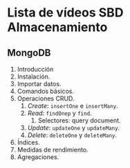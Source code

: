 # Lista de vídeos SBD Almacenamiento

## MongoDB

1. Introducción
2. Instalación.
3. Importar datos.
4. Comandos básicos.
5. Operaciones CRUD.
   1. *Create*: `insertOne` e `insertMany`.
   2. *Read*: `findOnep` y `find`.
      1. Selectores: query document.
   3. *Update*: `updateOne` y `updateMany`.
   4. *Delete*: `deleteOne` y `deleteMany`.
6. Índices.
7. Medidas de rendimiento.
8. Agregaciones.
